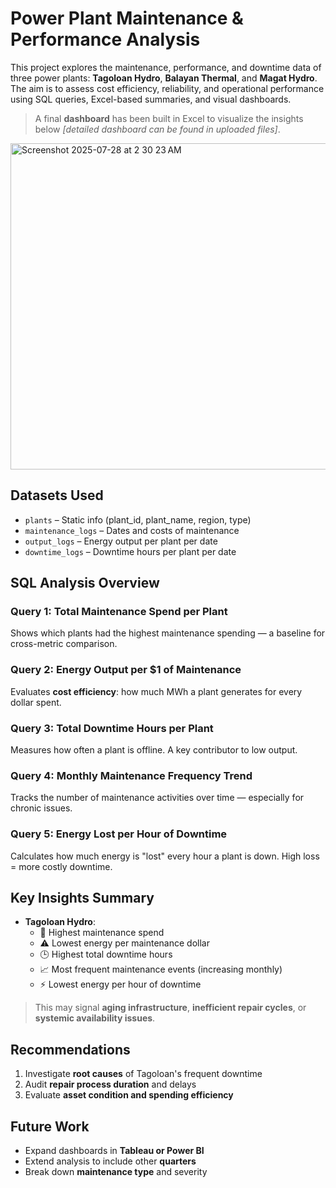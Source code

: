 # Power Plant Maintenance & Performance Analysis

This project explores the maintenance, performance, and downtime data of three power plants: **Tagoloan Hydro**, **Balayan Thermal**, and **Magat Hydro**. The aim is to assess cost efficiency, reliability, and operational performance using SQL queries, Excel-based summaries, and visual dashboards.

> A final **dashboard** has been built in Excel to visualize the insights below _[detailed dashboard can be found in uploaded files]_.
  
<img width="505" height="522" alt="Screenshot 2025-07-28 at 2 30 23 AM" src="https://github.com/user-attachments/assets/99123483-4f5b-4db9-81ff-80c670212a12" />

## Datasets Used

- `plants` – Static info (plant_id, plant_name, region, type)  
- `maintenance_logs` – Dates and costs of maintenance  
- `output_logs` – Energy output per plant per date  
- `downtime_logs` – Downtime hours per plant per date  

## SQL Analysis Overview

### Query 1: Total Maintenance Spend per Plant  
Shows which plants had the highest maintenance spending — a baseline for cross-metric comparison.

### Query 2: Energy Output per $1 of Maintenance  
Evaluates **cost efficiency**: how much MWh a plant generates for every dollar spent.

### Query 3: Total Downtime Hours per Plant  
Measures how often a plant is offline. A key contributor to low output.

### Query 4: Monthly Maintenance Frequency Trend  
Tracks the number of maintenance activities over time — especially for chronic issues.

### Query 5: Energy Lost per Hour of Downtime  
Calculates how much energy is "lost" every hour a plant is down. High loss = more costly downtime.

## Key Insights Summary

- **Tagoloan Hydro**:
  - 🚨 Highest maintenance spend  
  - ⚠️ Lowest energy per maintenance dollar  
  - 🕒 Highest total downtime hours  
  - 📈 Most frequent maintenance events (increasing monthly)  
  - ⚡️ Lowest energy per hour of downtime  

> This may signal **aging infrastructure**, **inefficient repair cycles**, or **systemic availability issues**.

## Recommendations

1. Investigate **root causes** of Tagoloan's frequent downtime  
2. Audit **repair process duration** and delays  
3. Evaluate **asset condition and spending efficiency**

## Future Work

- Expand dashboards in **Tableau or Power BI**  
- Extend analysis to include other **quarters**  
- Break down **maintenance type** and severity  


